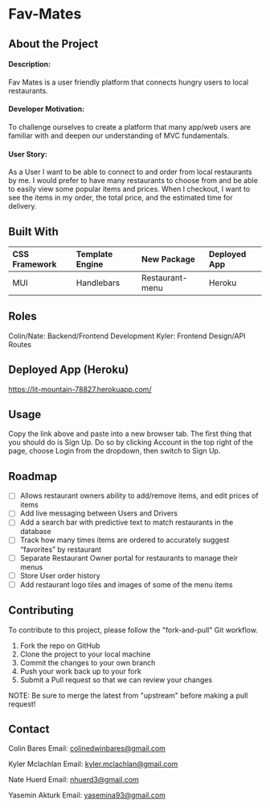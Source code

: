 # Fav-Mates

## About the Project
#### Description:
Fav Mates is a user friendly platform that connects hungry users to local restaurants.

#### Developer Motivation:
To challenge ourselves to create a platform that many app/web users are familiar with and deepen our understanding of MVC fundamentals. 

#### User Story: 
As a User I want to be able to connect to and order from local restaurants by me. I would prefer to have many restaurants to choose from and be able to easily view some popular items and prices. When I checkout, I want to see the items in my order, the total price, and the estimated time for delivery. 

## Built With
CSS Framework   | Template Engine   | New Package   | Deployed App
:-------------- | :--------------   | :-----------  | :-----------
MUI             | Handlebars        | Restaurant-menu | Heroku

## Roles
Colin/Nate: Backend/Frontend Development
Kyler: Frontend Design/API Routes

## Deployed App (Heroku)
https://lit-mountain-78827.herokuapp.com/

## Usage
Copy the link above and paste into a new browser tab. The first thing that you should do is Sign Up. Do so by clicking Account in the top right of the page, choose Login from the dropdown, then switch to Sign Up.

## Roadmap
- [ ] Allows restaurant owners ability to add/remove items, and edit prices of items
- [ ] Add live messaging between Users and Drivers
- [ ] Add a search bar with predictive text to match restaurants in the database
- [ ] Track how many times items are ordered to accurately suggest “favorites” by restaurant
- [ ] Separate Restaurant Owner portal for restaurants to manage their menus
- [ ] Store User order history
- [ ] Add restaurant logo tiles and images of some of the menu items

## Contributing
To contribute to this project, please follow the "fork-and-pull" Git workflow.

1. Fork the repo on GitHub
2. Clone the project to your local machine
3. Commit the changes to your own branch
4. Push your work back up to your fork
5. Submit a Pull request so that we can review your changes

NOTE: Be sure to merge the latest from "upstream" before making a pull request!

## Contact
Colin Bares
  Email: colinedwinbares@gmail.com
  
Kyler Mclachlan
  Email: kyler.mclachlan@gmail.com
  
Nate Huerd
  Email: nhuerd3@gmail.com
  
Yasemin Akturk
  Email: yasemina93@gmail.com


